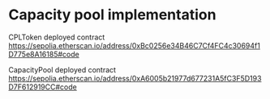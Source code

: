 # Capacity pool implementation 

CPLToken deployed contract
https://sepolia.etherscan.io/address/0xBc0256e34B46C7Cf4FC4c30694f1D775e8A16185#code

CapacityPool deployed contract
https://sepolia.etherscan.io/address/0xA6005b21977d677231A5fC3F5D193D7F612919CC#code